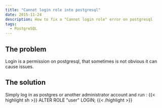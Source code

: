 ```yaml
---
title: "Cannot login role into postgresql"
date: 2015-11-24
description: How to fix a "Cannot login role" error on postgresql
tags:
  - PostgreSQL
---
```


## The problem

Login is a permission on postgresql, that sometimes is not obvious it can cause issues.

## The solution

Simply log in as postgres or another administrator account and run :
{{< highlight sh >}}
ALTER ROLE "user" LOGIN;
{{< /highlight >}}

